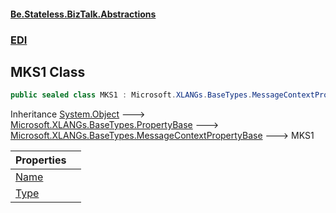 #### [Be.Stateless.BizTalk.Abstractions](README.md 'README')
### [EDI](EDI.md 'EDI')

## MKS1 Class

```csharp
public sealed class MKS1 : Microsoft.XLANGs.BaseTypes.MessageContextPropertyBase
```

Inheritance [System.Object](https://docs.microsoft.com/en-us/dotnet/api/System.Object 'System.Object') &#129106; [Microsoft.XLANGs.BaseTypes.PropertyBase](https://docs.microsoft.com/en-us/dotnet/api/Microsoft.XLANGs.BaseTypes.PropertyBase 'Microsoft.XLANGs.BaseTypes.PropertyBase') &#129106; [Microsoft.XLANGs.BaseTypes.MessageContextPropertyBase](https://docs.microsoft.com/en-us/dotnet/api/Microsoft.XLANGs.BaseTypes.MessageContextPropertyBase 'Microsoft.XLANGs.BaseTypes.MessageContextPropertyBase') &#129106; MKS1

| Properties | |
| :--- | :--- |
| [Name](MKS1.Name.md 'EDI.MKS1.Name') | |
| [Type](MKS1.Type.md 'EDI.MKS1.Type') | |
